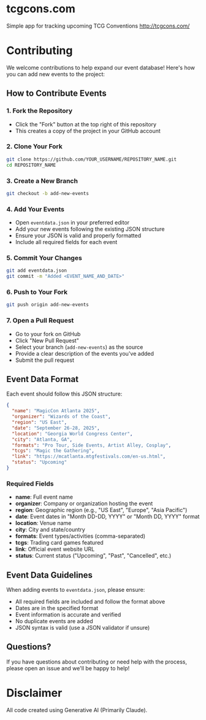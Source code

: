 # tcgcons.com
Simple app for tracking upcoming TCG Conventions http://tcgcons.com/

# Contributing

We welcome contributions to help expand our event database! Here's how you can add new events to the project:

## How to Contribute Events

### 1. Fork the Repository
- Click the "Fork" button at the top right of this repository
- This creates a copy of the project in your GitHub account

### 2. Clone Your Fork
```bash
git clone https://github.com/YOUR_USERNAME/REPOSITORY_NAME.git
cd REPOSITORY_NAME
```

### 3. Create a New Branch
```bash
git checkout -b add-new-events
```

### 4. Add Your Events
- Open `eventdata.json` in your preferred editor
- Add your new events following the existing JSON structure
- Ensure your JSON is valid and properly formatted
- Include all required fields for each event

### 5. Commit Your Changes
```bash
git add eventdata.json
git commit -m "Added <EVENT_NAME_AND_DATE>"
```

### 6. Push to Your Fork
```bash
git push origin add-new-events
```

### 7. Open a Pull Request
- Go to your fork on GitHub
- Click "New Pull Request"
- Select your branch (`add-new-events`) as the source
- Provide a clear description of the events you've added
- Submit the pull request

## Event Data Format

Each event should follow this JSON structure:

```json
{
  "name": "MagicCon Atlanta 2025",
  "organizer": "Wizards of the Coast", 
  "region": "US East",
  "date": "September 26-28, 2025",
  "location": "Georgia World Congress Center",
  "city": "Atlanta, GA",
  "formats": "Pro Tour, Side Events, Artist Alley, Cosplay",
  "tcgs": "Magic the Gathering",
  "link": "https://mcatlanta.mtgfestivals.com/en-us.html",
  "status": "Upcoming"
}
```

### Required Fields

- **name**: Full event name
- **organizer**: Company or organization hosting the event
- **region**: Geographic region (e.g., "US East", "Europe", "Asia Pacific")
- **date**: Event dates in "Month DD-DD, YYYY" or "Month DD, YYYY" format
- **location**: Venue name
- **city**: City and state/country
- **formats**: Event types/activities (comma-separated)
- **tcgs**: Trading card games featured
- **link**: Official event website URL
- **status**: Current status ("Upcoming", "Past", "Cancelled", etc.)

## Event Data Guidelines

When adding events to `eventdata.json`, please ensure:
- All required fields are included and follow the format above
- Dates are in the specified format
- Event information is accurate and verified
- No duplicate events are added
- JSON syntax is valid (use a JSON validator if unsure)

## Questions?

If you have questions about contributing or need help with the process, please open an issue and we'll be happy to help!

# Disclaimer
All code created using Generative AI (Primarily Claude).
